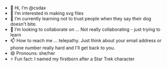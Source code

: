 - 👋 Hi, I’m @csdax
- 👀 I’m interested in making svg files
- 🌱 I’m currently learning not to trust people when they say their dog doesn't bite.
- 💞️ I’m looking to collaborate on ... Not really collaborating - just trying to learn
- 📫 How to reach me ... telepathy. Just think about your email address or phone number really hard and I'll get back to you.
- 😄 Pronouns: she/her
- ⚡ Fun fact: I named my firstborn after a Star Trek character

<!---
csdax/csdax is a ✨ special ✨ repository because its `README.md` (this file) appears on your GitHub profile.
You can click the Preview link to take a look at your changes.
--->
